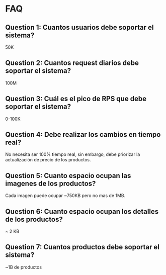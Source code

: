 # FAQ

## Question 1: Cuantos usuarios debe soportar el sistema?
50K

## Question 2: Cuantos request diarios debe soportar el sistema?
100M

## Question 3: Cuál es el pico de RPS que debe soportar el sistema?
0-100K

## Question 4: Debe realizar los cambios en tiempo real?
No necesita ser 100% tiempo real, sin embargo, debe priorizar la actualización de precio de los productos.

## Question 5: Cuanto espacio ocupan las imagenes de los productos?
Cada imagen puede ocupar ~750KB pero no mas de 1MB.

## Question 6: Cuanto espacio ocupan los detalles de los productos?
~ 2 KB

## Question 7: Cuantos productos debe soportar el sistema?
~1B de productos

